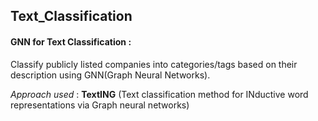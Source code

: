 ## Text_Classification
#### GNN for Text Classification : 
Classify publicly listed companies into categories/tags based on their description using GNN(Graph Neural Networks).

*Approach used* : **TextING** (Text classification method for INductive word representations via Graph neural networks)
